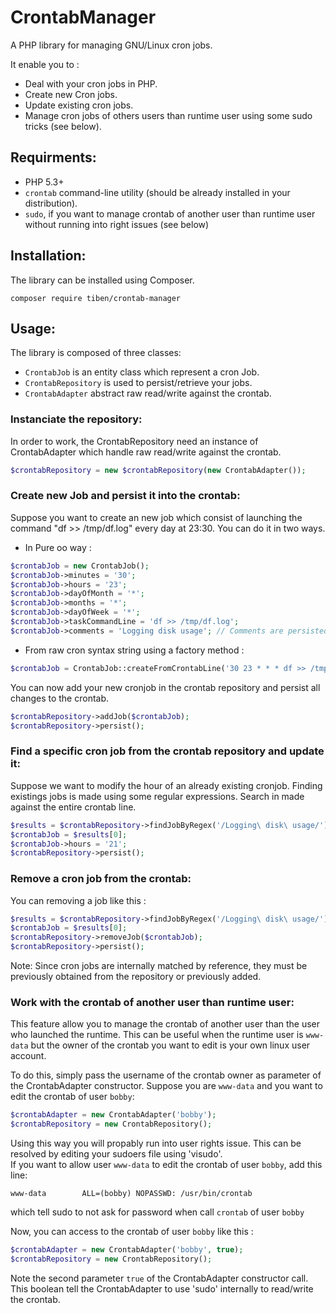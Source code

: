 # CrontabManager

A PHP library for managing GNU/Linux cron jobs.

It enable you to : 

- Deal with your cron jobs in PHP.
- Create new Cron jobs.
- Update existing cron jobs.
- Manage cron jobs of others users than runtime user using some sudo tricks (see below). 

## Requirments:
- PHP 5.3+
- `crontab` command-line utility (should be already installed in your distribution).
- `sudo`, if you want to manage crontab of another user than runtime user without running into right issues (see below)

## Installation:

The library can be installed using Composer. 
```   
composer require tiben/crontab-manager
```

## Usage:
The library is composed of three classes: 

- `CrontabJob` is an entity class which represent a cron Job.
- `CrontabRepository` is used to persist/retrieve your jobs.
- `CrontabAdapter` abstract raw read/write against the crontab.  

### Instanciate the repository:
In order to work, the CrontabRepository need an instance of CrontabAdapter which handle raw read/write against the crontab.

```php
$crontabRepository = new $crontabRepository(new CrontabAdapter());
```

### Create new Job and persist it into the crontab:
Suppose you want to create an new job which consist of launching the command "df >> /tmp/df.log" every day at 23:30. You can do it in two ways.

- In Pure oo way :
```php
$crontabJob = new CrontabJob();
$crontabJob->minutes = '30';
$crontabJob->hours = '23';
$crontabJob->dayOfMonth = '*';
$crontabJob->months = '*';
$crontabJob->dayOfWeek = '*';
$crontabJob->taskCommandLine = 'df >> /tmp/df.log';
$crontabJob->comments = 'Logging disk usage'; // Comments are persisted in the crontab
```

- From raw cron syntax string using a factory method :  
```php
$crontabJob = CrontabJob::createFromCrontabLine('30 23 * * * df >> /tmp/df.log');
```

You can now add your new cronjob in the crontab repository and persist all changes to the crontab.
```php
$crontabRepository->addJob($crontabJob);
$crontabRepository->persist();
```

### Find a specific cron job from the crontab repository and update it:
Suppose we want to modify the hour of an already existing cronjob. Finding existings jobs is made using some regular expressions. Search in made against the entire crontab line. 
```php
$results = $crontabRepository->findJobByRegex('/Logging\ disk\ usage/');
$crontabJob = $results[0];
$crontabJob->hours = '21';
$crontabRepository->persist();
```

### Remove a cron job from the crontab:
You can removing a job like this :
```php
$results = $crontabRepository->findJobByRegex('/Logging\ disk\ usage/');
$crontabJob = $results[0];
$crontabRepository->removeJob($crontabJob);
$crontabRepository->persist();
```
Note: Since cron jobs are internally matched by reference, they must be previously obtained from the repository or previously added.

### Work with the crontab of another user than runtime user:
This feature allow you to manage the crontab of another user than the user who launched the runtime. This can be useful when the runtime user is `www-data` but the owner of the crontab you want to edit is your own linux user account. 

To do this, simply pass the username of the crontab owner as parameter of the CrontabAdapter constructor. Suppose you are `www-data` and you want to edit the crontab of user `bobby`:
```php
$crontabAdapter = new CrontabAdapter('bobby');
$crontabRepository = new CrontabRepository();
```

Using this way you will propably run into user rights issue. 
This can be resolved by editing your sudoers file using 'visudo'.     
If you want to allow user `www-data` to edit the crontab of user `bobby`, add this line:
```
www-data        ALL=(bobby) NOPASSWD: /usr/bin/crontab
```
which tell sudo to not ask for password when call `crontab` of user `bobby` 

Now, you can access to the crontab of user `bobby` like this :
```php
$crontabAdapter = new CrontabAdapter('bobby', true);
$crontabRepository = new CrontabRepository();
```
Note the second parameter `true` of the CrontabAdapter constructor call. This boolean tell the CrontabAdapter to use 'sudo' internally to read/write the crontab.   



